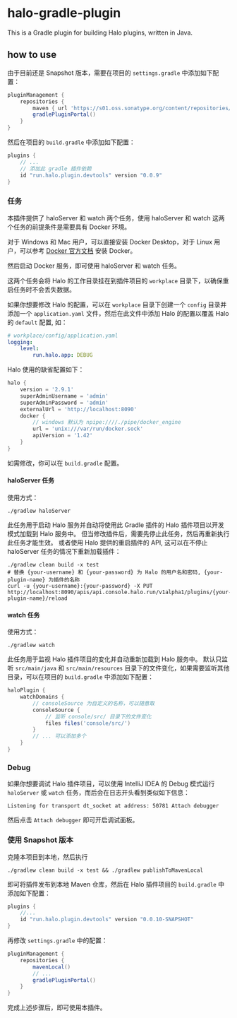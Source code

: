 # halo-gradle-plugin

This is a Gradle plugin for building Halo plugins, written in Java.

## how to use

由于目前还是 Snapshot 版本，需要在项目的 `settings.gradle` 中添加如下配置：

```groovy
pluginManagement {
    repositories {
        maven { url 'https://s01.oss.sonatype.org/content/repositories/snapshots' }
        gradlePluginPortal()
    }
}
```

然后在项目的 `build.gradle` 中添加如下配置：

```groovy
plugins {
    // ...
    // 添加此 gradle 插件依赖
    id "run.halo.plugin.devtools" version "0.0.9"
}
```

### 任务

本插件提供了 haloServer 和 watch 两个任务，使用 haloServer 和 watch 这两个任务的前提条件是需要具有 Docker 环境。

对于 Windows 和 Mac 用户，可以直接安装 Docker Desktop，对于 Linux 用户，可以参考 [Docker 官方文档](https://docs.docker.com/engine/install/) 安装 Docker。

然后启动 Docker 服务，即可使用 haloServer 和 watch 任务。

这两个任务会将 Halo 的工作目录挂在到插件项目的 `workplace` 目录下，以确保重启任务时不会丢失数据。

如果你想要修改 Halo 的配置，可以在 `workplace` 目录下创建一个 `config` 目录并添加一个 `application.yaml` 文件，然后在此文件中添加 Halo 的配置以覆盖 Halo 的 `default` 配置, 如：

```yaml
# workplace/config/application.yaml
logging:
    level:
        run.halo.app: DEBUG
```

Halo 使用的缺省配置如下：

```groovy
halo {
    version = '2.9.1'
    superAdminUsername = 'admin'
    superAdminPassword = 'admin'
    externalUrl = 'http://localhost:8090'
    docker {
        // windows 默认为 npipe:////./pipe/docker_engine
        url = 'unix:///var/run/docker.sock'
        apiVersion = '1.42'
    }
}
```

如需修改，你可以在 `build.gradle` 配置。

#### haloServer 任务

使用方式：

```shell
./gradlew haloServer
```

此任务用于启动 Halo 服务并自动将使用此 Gradle 插件的 Halo 插件项目以开发模式加载到 Halo 服务中。
但当修改插件后，需要先停止此任务，然后再重新执行此任务才能生效。
或者使用 Halo 提供的重启插件的 API, 这可以在不停止 haloServer 任务的情况下重新加载插件：

```shell
./gradlew clean build -x test
# 替换 {your-username} 和 {your-password} 为 Halo 的用户名和密码, {your-plugin-name} 为插件的名称
curl -u {your-username}:{your-password} -X PUT http://localhost:8090/apis/api.console.halo.run/v1alpha1/plugins/{your-plugin-name}/reload
```

#### watch 任务

使用方式：

```shell
./gradlew watch
```

此任务用于监视 Halo 插件项目的变化并自动重新加载到 Halo 服务中。
默认只监听 `src/main/java` 和 `src/main/resources` 目录下的文件变化，如果需要监听其他目录，可以在项目的 `build.gradle` 中添加如下配置：

```groovy
haloPlugin {
    watchDomains {
        // consoleSource 为自定义的名称，可以随意取
        consoleSource {
            // 监听 console/src/ 目录下的文件变化
            files files('console/src/')
        }
        // ... 可以添加多个
    }
}
```

### Debug

如果你想要调试 Halo 插件项目，可以使用 IntelliJ IDEA 的 Debug 模式运行 `haloServer` 或 `watch` 任务，而后会在日志开头看到类似如下信息：

```shell
Listening for transport dt_socket at address: 50781 Attach debugger
```

然后点击 `Attach debugger` 即可开启调试面板。

### 使用 Snapshot 版本

克隆本项目到本地，然后执行

```shell
./gradlew clean build -x test && ./gradlew publishToMavenLocal
```

即可将插件发布到本地 Maven 仓库，然后在 Halo 插件项目的 `build.gradle` 中添加如下配置：

```groovy
plugins {
    //...
    id "run.halo.plugin.devtools" version "0.0.10-SNAPSHOT"
}
```

再修改 `settings.gradle` 中的配置：

```groovy
pluginManagement {
    repositories {
        mavenLocal()
        // ...
        gradlePluginPortal()
    }
}
```

完成上述步骤后，即可使用本插件。
